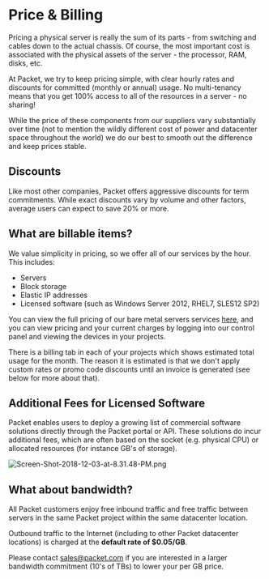 <!--<meta>
{
    "title":"Billing",
    "description":"Price + Billing",
    "date": "09/20/2019",
    "tag":["Billing", "Prices"]
}
</meta>-->


# Price & Billing

Pricing a physical server is really the sum of its parts - from switching and cables down to the actual chassis.  Of course, the most important cost is associated with the physical assets of the server - the processor, RAM, disks, etc.  

At Packet, we try to keep pricing simple, with clear hourly rates and discounts for committed \(monthly or annual\) usage. No multi-tenancy means that you get 100% access to all of the resources in a server - no sharing!  

While the price of these components from our suppliers vary substantially over time \(not to mention the wildly different cost of power and datacenter space throughout the world\) we do our best to smooth out the difference and keep prices stable.

## **Discounts**

Like most other companies, Packet offers aggressive discounts for term commitments.  While exact discounts vary by volume and other factors, average users can expect to save 20% or more.  

## **What are billable items?**

We value simplicity in pricing, so we offer all of our services by the hour.  This includes:

* Servers
* Block storage
* Elastic IP addresses
* Licensed software \(such as Windows Server 2012, RHEL7, SLES12 SP2\)

You can view the full pricing of our bare metal servers services [here](https://www.packet.com/bare-metal/), and you can view pricing and your current charges by logging into our control panel and viewing the devices in your projects.  

There is a billing tab in each of your projects which shows estimated total usage for the month. The reason it is estimated is that we don't apply custom rates or promo code discounts until an invoice is generated \(see below for more about that\).

## **Additional Fees for Licensed Software**

Packet enables users to deploy a growing list of commercial software solutions directly through the Packet portal or API.  These solutions do incur additional fees, which are often based on the socket \(e.g. physical CPU\) or allocated resources \(for instance GB's of storage\).    

![Screen-Shot-2018-12-03-at-8.31.48-PM.png](https://support.packet.com/file.php/local/303905WCCXWAGDARANNMD0/Screen-Shot-2018-12-03-at-8.31.48-PM.png)

## **What about bandwidth?**

All Packet customers enjoy free inbound traffic and free traffic between servers in the same Packet project within the same datacenter location. 

Outbound traffic to the Internet \(including to other Packet datacenter locations\) is charged at the **default rate of $0.05/GB**.   

Please contact [sales@packet.com](mailto:sales@packet.com) if you are interested in a larger bandwidth commitment \(10's of TBs\) to lower your per GB price.


